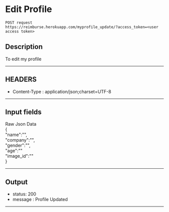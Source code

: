 # Edit Profile

    POST request
    https://reimburse.herokuapp.com/myprofile_update/?access_token=<user access token>

## Description
To edit my profile

***

## HEADERS

- Content-Type : application/json;charset=UTF-8

***

## Input fields

Raw Json Data<br />
{  
   "name":"",<br />
   "company":"",<br />
   "gender":"",<br />
   "age":""<br />
   "image_id":""<br />
}
    
***

## Output

- status: 200
- message : Profile Updated

***
